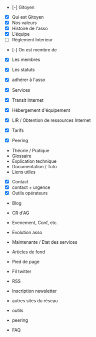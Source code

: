 * [-] Gitoyen
 * [x] Qui est Gitoyen
 * [x] Nos valeurs
 * [x] Histoire de l'asso
 * [x] L'équipe
 * [ ] Règlement Interieur
 * [-] On est membre de
 * [x] Les membres
 * [x] Les statuts
 * [x] adhérer à l'asso

* [x] Services
 * [x] Transit Internet
 * [x] Hébergement d'équipement
 * [x] LIR / Obtention de ressources Internet
 * [x] Tarifs
 * [x] Peering

* Théorie / Pratique
 * Glossaire
 * Explication technique
 * Documentation / Tuto
 * Liens utiles

* [x] Contact
 * [x] contact + urgence
 * [x] Outils opérateurs

* Blog
 * CR d'AG
 * Evenement, Conf, etc.
 * Evolution asso
 * Maintenante / Etat des services
 * Articles de fond

* Pied de page
 * Fil twitter
 * RSS
 * Inscription newsletter
 * autres sites du réseau
 * outils
 * peering
 *  FAQ

